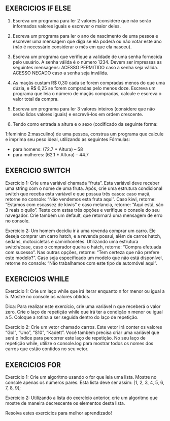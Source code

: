 ## EXERCICIOS IF ELSE

1. Escreva  um  programa  para  ler  2  valores  (considere  que    não  serão informados valores iguais e escrever o maior deles.

2. Escreva  um  programa  para  ler  o  ano  de  nascimento  de  uma  pessoa  e escrever  uma  mensagem  que  diga  se  ela  poderá  ou  não  votar  este  ano (não é necessário considerar o mês em que ela nasceu).

3. Escreva  um  programa  que  verifique  a  validade  de  uma  senha  fornecida pelo  usuário.  A  senha  válida  é  o  número  1234. Devem  ser impressas  as seguintes mensagens:
ACESSO PERMITIDO caso a senha seja válida.
ACESSO NEGADO caso a senha seja inválida.

4. As maçãs  custam  R$  0,30  cada  se  forem  compradas menos  do  que  uma
dúzia,  e  R$  0,25  se  forem  compradas  pelo  menos  doze.  Escreva  um
programa  que  leia  o  número  de  maçãs  compradas,  calcule  e  escreva  o
valor total da compra.

5. Escreva  um  programa  para  ler  3  valores  inteiros  (considere  que    não
serão lidos valores iguais) e escrevê-los em ordem crescente.

6. Tendo  como  entrada  a  altura  e  o  sexo  (codificado  da  seguinte  forma:

1:feminino 2:masculino) de  uma  pessoa,  construa  um  programa  que
calcule e imprima seu peso ideal, utilizando as seguintes
Fórmulas:

- para homens: (72.7 * Altura) – 58
- para mulheres: (62.1 * Altura) – 44.7

## EXERCICIO SWITCH

Exercício 1:
Crie uma variável chamada “fruta”. Esta variável deve receber uma string com o nome de uma fruta. Após, crie uma estrutura condicional switch que receba esta variável e que possua três casos: caso maçã, retorne no console: “Não vendemos esta fruta aqui”. Caso kiwi, retorne: “Estamos com escassez de kiwis” e caso melancia, retorne: “Aqui está, são 3 reais o quilo”. Teste com estas três opções e verifique o console do seu navegador. Crie também um default, que retornará uma mensagem de erro no console.

Exercício 2:
Um homem decidiu ir à uma revenda comprar um carro. Ele deseja comprar um carro hatch, e a revenda possui, além de carros hatch, sedans, motocicletas e caminhonetes. Utilizando uma estrutura switch/case, caso o comprador queira o hatch, retorne: “Compra efetuada com sucesso”. Nas outras opções, retorne: “Tem certeza que não prefere este modelo?”. Caso seja especificado um modelo que não está disponível, retorne no console: “Não trabalhamos com este tipo de automóvel aqui”.

## EXERCICIOS WHILE

Exercício 1:
Crie um laço while que irá iterar enquanto n for menor ou igual a 5. Mostre no console os valores obtidos.

Dica:
Para realizar este exercício, crie uma variável n que receberá o valor zero. Crie o laço de repetição while que irá ter a condição n menor ou igual a 5. Coloque a rotina a ser seguida dentro do laço de repetição.

Exercício 2:
Crie um vetor chamado carros. Este vetor irá conter os valores “Gol”, “Uno”, “S10”, “Kadett”. Você também precisa criar uma variável que será o índice para percorrer este laço de repetição. No seu laço de repetição while, utilize o console.log para mostrar todos os nomes dos carros que estão contidos no seu vetor.

## EXERCICIOS FOR

Exercício 1:
Crie um algoritmo usando o for que leia uma lista. Mostre no console apenas os números pares. Esta lista deve ser assim: [1, 2, 3, 4, 5, 6, 7, 8, 9];

Exercício 2:
Utilizando a lista do exercício anterior, crie um algoritmo que mostre de maneira decrescente os elementos desta lista.

Resolva estes exercícios para melhor aprendizado!
